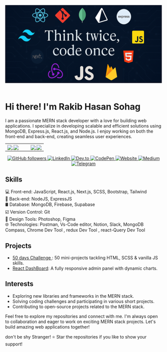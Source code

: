 <meta name="google-site-verification" content="QluewUBiBuvg1hQW3YmI7vj3zRVALFJqw-OM5ykQb-U" />


<!-- Ha ha banner section -->
<div align="center">
  <img src="assets/best_banner.png" alt="Rakib Hasan Sohag Banner" >
</div>

<br>

# Hi there! I'm Rakib Hasan Sohag
<!--  a brief introduction about My Self -->
I am a passionate MERN stack developer with a love for building web applications. I specialize in developing scalable and efficient solutions using MongoDB, Express.js, React.js, and Node.js. I enjoy working on both the front-end and back-end, creating seamless user experiences.





<!-- Stats -->

<div align="center">
<table>
  <tr>
    <td width="60%" valign="top">
      <!-- Dark mode -->
      <a href="https://github.com/anuraghazra/github-readme-stats#gh-dark-mode-only">
        <img align="center" 
             src="https://github-readme-stats-sigma-five.vercel.app/api?username=rakibhasansohag&theme=github_dark&show_icons=true&hide_border=true#gh-dark-mode-only" />
      </a>
      <!-- Light mode -->
      <a href="https://github.com/anuraghazra/github-readme-stats#gh-light-mode-only">
        <img align="center" 
             src="https://github-readme-stats-sigma-five.vercel.app/api?username=rakibhasansohag&theme=default&show_icons=true&hide_border=true#gh-light-mode-only" />
      </a>
    </td>
    <td width="40%" height="100%" valign="top">
      <!-- Dark mode -->
      <a href="https://github.com/anuraghazra/github-readme-stats#gh-dark-mode-only">
        <img align="center" 
             src="https://github-readme-stats-sigma-five.vercel.app/api/top-langs/?username=rakibhasansohag&layout=compact&hide_border=true&theme=github_dark#gh-dark-mode-only" />
      </a>
      <!-- Light mode -->
      <a href="https://github.com/anuraghazra/github-readme-stats#gh-light-mode-only">
        <img align="center" 
             src="https://github-readme-stats-sigma-five.vercel.app/api/top-langs/?username=rakibhasansohag&layout=compact&hide_border=true&theme=default#gh-light-mode-only" />
      </a>
    </td>
  </tr>
</table>
</div>


<!--  badges representing your skills, social media profiles, or any other relevant information -->
<p align="center">
   <a href="https://github.com/rakibhasansohag" target="_blank" rel="noopener noreferrer">
  <img src="https://img.shields.io/github/followers/rakibhasansohag?style=social" alt="GitHub followers"/>
</a>

  <a href="https://www.linkedin.com/in/rakib-hasan-sohag/" target="_blank" rel="noopener">
    <img src="https://img.shields.io/badge/-LinkedIn-0A66C2?style=flat-square&logo=linkedin&logoColor=white" alt="LinkedIn"/>
  </a>
  <a href="https://dev.to/rakibhasansohag" target="_blank" rel="noopener">
    <img src="https://img.shields.io/badge/-Dev.to-0A0A0A?style=flat-square&logo=dev-dot-to&logoColor=white" alt="Dev.to"/>
  </a>
  <a href="https://codepen.io/rakibhasansohag" target="_blank" rel="noopener">
    <img src="https://img.shields.io/badge/-CodePen-000000?style=flat-square&logo=codepen&logoColor=white" alt="CodePen"/>
  </a>
  <a href="https://rakibhasansohag.netlify.app/" target="_blank" rel="noopener">
    <img src="https://img.shields.io/badge/-Website-4CAF50?style=flat-square&logo=google-chrome&logoColor=white" alt="Website"/>
  </a>
  <a href="https://medium.com/@rakibhasansohag" target="_blank" rel="noopener">
    <img src="https://img.shields.io/badge/-Medium-000000?style=flat-square&logo=medium&logoColor=white" alt="Medium"/>
  </a>
  <a href="https://t.me/rakibhasansohag" target="_blank" rel="noopener">
    <img src="https://img.shields.io/badge/-Telegram-0088CC?style=flat-square&logo=telegram&logoColor=white" alt="Telegram"/>
  </a>
</p>

<!--  key skills and technologies -->
## Skills
💻 Front-end: JavaScript, React.js, Next.js, SCSS, Bootstrap, Tailwind <br/>
🔧 Back-end: NodeJS, ExpressJS<br/>
🛢 Database: MongoDB, Firebase, Supabase  <br/> 
☑️ Version Control: Git  <br/>
🎨 Design Tools: Photoshop, Figma <br/>
🌐 Technologies: Postman, Vs-Code editor, Notion, Slack, MongoDB Compass, Chrome Dev Tool , redux Dev Tool , react-Query Dev Tool <br/>

<!--  MERN stack projects or highlight your notable projects -->
## Projects
- [50 days Challenge ](https://github.com/rakibhasansohag/50-day-challange--html-Scss-js-): 50 mini-projects tackling HTML, SCSS & vanilla JS skills.
- [React DashBoard](https://github.com/rakibhasansohag/React-Dashboard): A fully responsive admin panel with dynamic charts.



<!-- interests, hobbies, or other fun facts -->
## Interests
- Exploring new libraries and frameworks in the MERN stack.
- Solving coding challenges and participating in various short projects.
- Contributing to open-source projects related to the MERN stack.

<!--   call to action or any other concluding statement -->
Feel free to explore my repositories and connect with me. I'm always open to collaboration and eager to work on exciting MERN stack projects. Let's build amazing web applications together!

<!--  footer or any other closing statement -->
 don't be shy Stranger! ⭐️ Star the repositories if you like to show your support!
